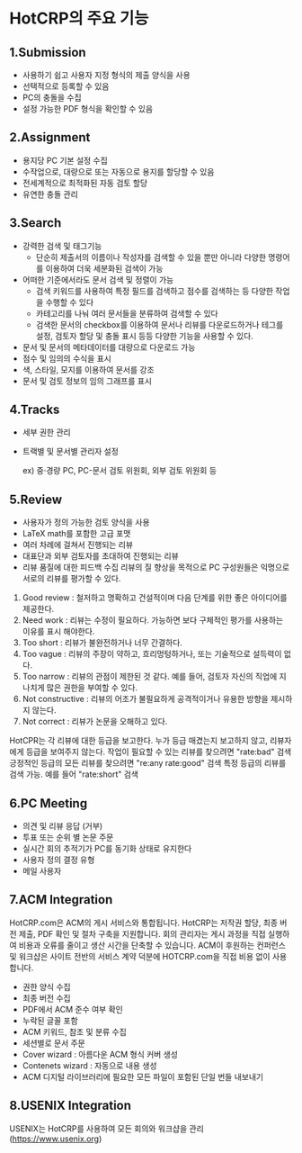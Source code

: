 **HotCRP**의 주요 기능
===============================

1.Submission
--------------------
- 사용하기 쉽고 사용자 지정 형식의 제출 양식을 사용
- 선택적으로 등록할 수 있음
- PC의 충돌을 수집
- 설정 가능한 PDF 형식을 확인할 수 있음

2.Assignment
----------------------
- 용지당 PC 기본 설정 수집
- 수작업으로, 대량으로 또는 자동으로 용지를 할당할 수 있음
- 전세계적으로 최적화된 자동 검토 할당
- 유연한 충돌 관리

3.Search
--------------------
- 강력한 검색 및 태그기능
  - 단순히 제출서의 이름이나 작성자를 검색할 수 있을 뿐만 아니라 다양한 명령어를 이용하여 더욱 세분화된 검색이 가능
- 어떠한 기준에서라도 문서 검색 및 정렬이 가능
  - 검색 키워드를 사용하여 특정 필드를 검색하고 점수를 검색하는 등 다양한 작업을 수행할 수 있다
  - 카테고리를 나눠 여러 문서들을 분류하여 검색할 수 있다
  - 검색한 문서의 checkbox를 이용하여 문서나 리뷰를 다운로드하거나 테그를 설정, 검토자 할당 및 충돌 표시 등등 다양한 기능을 사용할 수 있다.
- 문서 및 문서의 메타데이터를 대량으로 다운로드 가능
- 점수 및 임의의 수식을 표시
- 색, 스타일, 모지를 이용하여 문서를 강조
- 문서 및 검토 정보의 임의 그래프를 표시

4.Tracks
-------------------------
- 세부 권한 관리

- 트랙별 및 문서별 관리자 설정

  ex) 중·경량 PC, PC-문서 검토 위원회, 외부 검토 위원회 등


5.Review
-------------------
- 사용자가 정의 가능한 검토 양식을 사용
- LaTeX math를 포함한 고급 포맷
- 여러 차례에 걸쳐서 진행되는 리뷰
- 대표단과 외부 검토자를 초대하여 진행되는 리뷰
- 리뷰 품질에 대한 피드백 수집 
리뷰의 질 향상을 목적으로 PC 구성원들은 익명으로 서로의 리뷰를 평가할 수 있다. 
1. Good review : 철저하고 명확하고 건설적이며 다음 단계를 위한 좋은 아이디어를 제공한다.
2. Need work : 리뷰는 수정이 필요하다. 가능하면 보다 구체적인 평가를 사용하는 이유를 표시 해야한다.
3. Too short : 리뷰가 불완전하거나 너무 간결하다.
4. Too vague : 리뷰의 주장이 약하고, 흐리멍텅하거나, 또는 기술적으로 설득력이 없다.
5. Too narrow : 리뷰의 관점이 제한된 것 같다. 예를 들어, 검토자 자신의 직업에 지나치게 많은 권한을 부여할 수 있다.
6. Not constructive : 리뷰의 어조가 불필요하게 공격적이거나 유용한 방향을 제시하지 않는다.
7. Not correct : 리뷰가 논문을 오해하고 있다.

HotCPR는 각 리뷰에 대한 등급을 보고한다. 누가 등급 매겼는지 보고하지 않고, 리뷰자에게 등급을 보여주지 않는다.
작업이 필요할 수 있는 리뷰를 찾으려면 "rate:bad" 검색
긍정적인 등급의 모든 리뷰를 찾으려면 "re:any rate:good" 검색
특정 등급의 리뷰를 검색 가능. 예를 들어 "rate:short" 검색

6.PC Meeting
--------------------
- 의견 및 리뷰 응답 (거부)
- 투표 또는 순위 별 논문 주문
- 실시간 회의 추적기가 PC를 동기화 상태로 유지한다
- 사용자 정의 결정 유형
- 메일 사용자


7.ACM Integration
-----------------------
HotCRP.com은 ACM의 게시 서비스와 통합됩니다.
HotCRP는 저작권 할당, 최종 버전 제출, PDF 확인 및 절차 구축을 지원합니다.
회의 관리자는 게시 과정을 직접 실행하여 비용과 오류를 줄이고 생산 시간을 단축할 수 있습니다.
ACM이 후원하는 컨퍼런스 및 워크샵은 사이트 전반의 서비스 계약 덕분에 HOTCRP.com을 직접 비용 없이 사용합니다.
- 권한 양식 수집 
- 최종 버전 수집 
- PDF에서 ACM 준수 여부 확인
- 누락된 글꼴 포함
- ACM 키워드, 참조 및 분류 수집
- 세션별로 문서 주문
- Cover wizard : 아름다운 ACM 형식 커버 생성
- Contenets wizard : 자동으로 내용 생성
- ACM 디지털 라이브러리에 필요한 모든 파일이 포함된 단일 번들 내보내기

8.USENIX Integration
-------------------------
USENIX는 HotCRP를 사용하여 모든 회의와 워크샵을 관리 (https://www.usenix.org)


